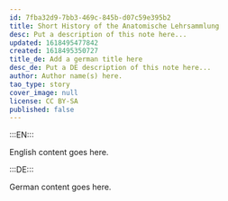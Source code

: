 ```yaml
---
id: 7fba32d9-7bb3-469c-845b-d07c59e395b2
title: Short History of the Anatomische Lehrsammlung
desc: Put a description of this note here...
updated: 1618495477842
created: 1618495350727
title_de: Add a german title here
desc_de: Put a DE description of this note here...
author: Author name(s) here.
tao_type: story
cover_image: null
license: CC BY-SA
published: false
---
```


:::EN:::

English content goes here.

:::DE:::

German content goes here.
